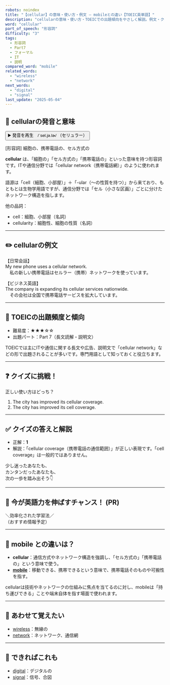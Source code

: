 ```yaml
---
robots: noindex
title: "【cellular】の意味・使い方・例文 ― mobileとの違い【TOEIC英単語】"
description: "cellularの意味・使い方・TOEICでの出題傾向をやさしく解説。例文・クイズ付きでmobileとの違いもわかりやすく学べます。"
word: "cellular"
part_of_speech: "形容詞"
difficulty: "3"
tags:
  - 形容詞
  - Part7
  - フォーマル
  - IT
  - 説明
compared_word: "mobile"
related_words:
  - "wireless"
  - "network"
next_words:
  - "digital"
  - "signal"
last_update: "2025-05-04"
---
```


## 🔰 cellularの発音と意味

<button class="play-audio" onclick="playTTS('cellular')">
  <span class="play-audio-main">
    ▶️ 発音を再生　/ˈsel.jə.lɚ/
  </span>
  <span class="play-audio-sub">
    （セリュラー）
  </span>
</button>

[形容詞] 細胞の、携帯電話の、セル方式の

**cellular** は、「細胞の」「セル方式の」「携帯電話の」といった意味を持つ形容詞です。ITや通信分野では「cellular network（携帯電話網）」のように使われます。

語源は「cell（細胞、小部屋）」＋「-ular（～の性質を持つ）」から来ており、もともとは生物学用語ですが、通信分野では「セル（小さな区画）」ごとに分けたネットワーク構造を指します。

他の品詞：  
- cell：細胞、小部屋（名詞）
- cellularity：細胞性、細胞の性質（名詞）

---

## ✏️ cellularの例文

【日常会話】  
My new phone uses a cellular network.  
　私の新しい携帯電話はセルラー（携帯）ネットワークを使っています。

【ビジネス英語】  
The company is expanding its cellular services nationwide.  
　その会社は全国で携帯電話サービスを拡大しています。

---

## 🎯 TOEICの出題頻度と傾向

- 難易度：★★★☆☆
- 出題パート：Part 7（長文読解・説明文）

TOEICでは主にITや通信に関する長文や広告、説明文で「cellular network」などの形で出題されることが多いです。専門用語として知っておくと役立ちます。

---

## ❓ クイズに挑戦！

正しい使い方はどっち？

1. The city has improved its cellular coverage.  
2. The city has improved its cell coverage.

---

## ✅ クイズの答えと解説

- 正解：**1**
- 解説：「cellular coverage（携帯電話の通信範囲）」が正しい表現です。「cell coverage」は一般的ではありません。

少し迷ったあなたも、  
カンタンだったあなたも、  
次の一歩を踏み出そう👇️

---

## 🚀 今が英語力を伸ばすチャンス！ (PR)

<div class="info-center">
＼効率化された学習法／<br>  
（おすすめ情報予定）
</div>

---

## 🤔  mobile との違いは？

- **cellular**：通信方式やネットワーク構造を強調し、「セル方式の」「携帯電話の」という意味で使う。
- **[mobile](/word/mobile)**：移動できる、携帯できるという意味で、携帯電話そのものや可搬性を指す。

cellularは技術やネットワークの仕組みに焦点を当てるのに対し、mobileは「持ち運びできる」ことや端末自体を指す場面で使われます。

---

## 🧩 あわせて覚えたい

- [wireless](/word/wireless)：無線の
- [network](/word/network)：ネットワーク、通信網

---

## 📖 できればこれも

- [digital](/word/digital)：デジタルの
- [signal](/word/signal)：信号、合図

<!-- cvid: aid20_bid40 -->
